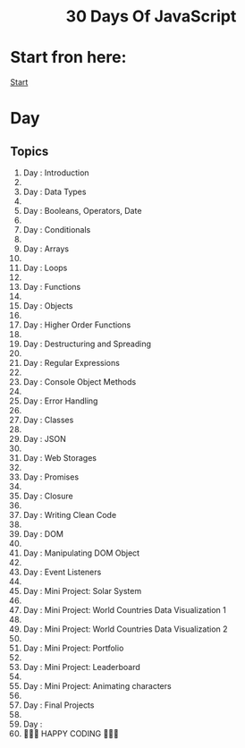 <h1 align="center">30 Days Of JavaScript</h1>

<h1>Start fron here: </h1>

[Start](./1_Day/readme.md)

# Day 
## Topics
<ol>
<li>Day : Introduction<li>
<li>Day : Data Types<li>
<li>Day : Booleans, Operators, Date<li>
<li>Day : Conditionals<li>
<li>Day : Arrays<li>
<li>Day : Loops<li>
<li>Day : Functions<li>
<li>Day : Objects<li>
<li>Day : Higher Order Functions<li>
<li>Day : Destructuring and Spreading<li>
<li>Day : Regular Expressions<li>
<li>Day : Console Object Methods<li>
<li>Day : Error Handling<li>
<li>Day : Classes<li>
<li>Day : JSON<li>
<li>Day : Web Storages<li>
<li>Day : Promises<li>
<li>Day : Closure<li>
<li>Day : Writing Clean Code<li>
<li>Day : DOM<li>
<li>Day : Manipulating DOM Object<li>
<li>Day : Event Listeners<li>
<li>Day : Mini Project: Solar System<li>
<li>Day : Mini Project: World Countries Data Visualization 1<li>
<li>Day : Mini Project: World Countries Data Visualization 2<li>
<li>Day : Mini Project: Portfolio<li>
<li>Day : Mini Project: Leaderboard<li>
<li>Day : Mini Project: Animating characters<li>
<li>Day : Final Projects<li>
<li>Day : <li>
</olDay>
🧡🧡🧡 HAPPY CODING 🧡🧡🧡
